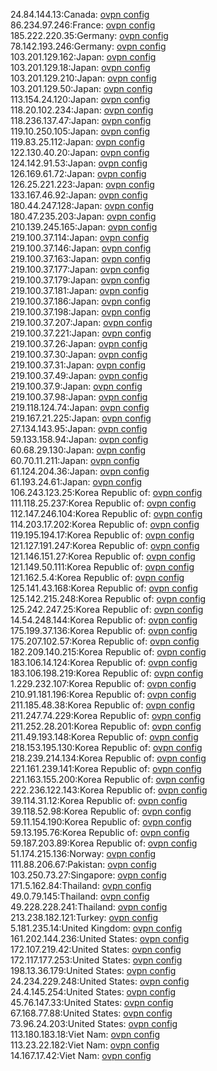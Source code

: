 24.84.144.13:Canada: [ovpn config](vpn/24_84_144_13.ovpn)  
86.234.97.246:France: [ovpn config](vpn/86_234_97_246.ovpn)  
185.222.220.35:Germany: [ovpn config](vpn/185_222_220_35.ovpn)  
78.142.193.246:Germany: [ovpn config](vpn/78_142_193_246.ovpn)  
103.201.129.162:Japan: [ovpn config](vpn/103_201_129_162.ovpn)  
103.201.129.18:Japan: [ovpn config](vpn/103_201_129_18.ovpn)  
103.201.129.210:Japan: [ovpn config](vpn/103_201_129_210.ovpn)  
103.201.129.50:Japan: [ovpn config](vpn/103_201_129_50.ovpn)  
113.154.24.120:Japan: [ovpn config](vpn/113_154_24_120.ovpn)  
118.20.102.234:Japan: [ovpn config](vpn/118_20_102_234.ovpn)  
118.236.137.47:Japan: [ovpn config](vpn/118_236_137_47.ovpn)  
119.10.250.105:Japan: [ovpn config](vpn/119_10_250_105.ovpn)  
119.83.25.112:Japan: [ovpn config](vpn/119_83_25_112.ovpn)  
122.130.40.20:Japan: [ovpn config](vpn/122_130_40_20.ovpn)  
124.142.91.53:Japan: [ovpn config](vpn/124_142_91_53.ovpn)  
126.169.61.72:Japan: [ovpn config](vpn/126_169_61_72.ovpn)  
126.25.221.223:Japan: [ovpn config](vpn/126_25_221_223.ovpn)  
133.167.46.92:Japan: [ovpn config](vpn/133_167_46_92.ovpn)  
180.44.247.128:Japan: [ovpn config](vpn/180_44_247_128.ovpn)  
180.47.235.203:Japan: [ovpn config](vpn/180_47_235_203.ovpn)  
210.139.245.165:Japan: [ovpn config](vpn/210_139_245_165.ovpn)  
219.100.37.114:Japan: [ovpn config](vpn/219_100_37_114.ovpn)  
219.100.37.146:Japan: [ovpn config](vpn/219_100_37_146.ovpn)  
219.100.37.163:Japan: [ovpn config](vpn/219_100_37_163.ovpn)  
219.100.37.177:Japan: [ovpn config](vpn/219_100_37_177.ovpn)  
219.100.37.179:Japan: [ovpn config](vpn/219_100_37_179.ovpn)  
219.100.37.181:Japan: [ovpn config](vpn/219_100_37_181.ovpn)  
219.100.37.186:Japan: [ovpn config](vpn/219_100_37_186.ovpn)  
219.100.37.198:Japan: [ovpn config](vpn/219_100_37_198.ovpn)  
219.100.37.207:Japan: [ovpn config](vpn/219_100_37_207.ovpn)  
219.100.37.221:Japan: [ovpn config](vpn/219_100_37_221.ovpn)  
219.100.37.26:Japan: [ovpn config](vpn/219_100_37_26.ovpn)  
219.100.37.30:Japan: [ovpn config](vpn/219_100_37_30.ovpn)  
219.100.37.31:Japan: [ovpn config](vpn/219_100_37_31.ovpn)  
219.100.37.49:Japan: [ovpn config](vpn/219_100_37_49.ovpn)  
219.100.37.9:Japan: [ovpn config](vpn/219_100_37_9.ovpn)  
219.100.37.98:Japan: [ovpn config](vpn/219_100_37_98.ovpn)  
219.118.124.74:Japan: [ovpn config](vpn/219_118_124_74.ovpn)  
219.167.21.225:Japan: [ovpn config](vpn/219_167_21_225.ovpn)  
27.134.143.95:Japan: [ovpn config](vpn/27_134_143_95.ovpn)  
59.133.158.94:Japan: [ovpn config](vpn/59_133_158_94.ovpn)  
60.68.29.130:Japan: [ovpn config](vpn/60_68_29_130.ovpn)  
60.70.11.211:Japan: [ovpn config](vpn/60_70_11_211.ovpn)  
61.124.204.36:Japan: [ovpn config](vpn/61_124_204_36.ovpn)  
61.193.24.61:Japan: [ovpn config](vpn/61_193_24_61.ovpn)  
106.243.123.25:Korea Republic of: [ovpn config](vpn/106_243_123_25.ovpn)  
111.118.25.237:Korea Republic of: [ovpn config](vpn/111_118_25_237.ovpn)  
112.147.246.104:Korea Republic of: [ovpn config](vpn/112_147_246_104.ovpn)  
114.203.17.202:Korea Republic of: [ovpn config](vpn/114_203_17_202.ovpn)  
119.195.194.17:Korea Republic of: [ovpn config](vpn/119_195_194_17.ovpn)  
121.127.191.247:Korea Republic of: [ovpn config](vpn/121_127_191_247.ovpn)  
121.146.151.27:Korea Republic of: [ovpn config](vpn/121_146_151_27.ovpn)  
121.149.50.111:Korea Republic of: [ovpn config](vpn/121_149_50_111.ovpn)  
121.162.5.4:Korea Republic of: [ovpn config](vpn/121_162_5_4.ovpn)  
125.141.43.168:Korea Republic of: [ovpn config](vpn/125_141_43_168.ovpn)  
125.142.215.248:Korea Republic of: [ovpn config](vpn/125_142_215_248.ovpn)  
125.242.247.25:Korea Republic of: [ovpn config](vpn/125_242_247_25.ovpn)  
14.54.248.144:Korea Republic of: [ovpn config](vpn/14_54_248_144.ovpn)  
175.199.37.136:Korea Republic of: [ovpn config](vpn/175_199_37_136.ovpn)  
175.207.102.57:Korea Republic of: [ovpn config](vpn/175_207_102_57.ovpn)  
182.209.140.215:Korea Republic of: [ovpn config](vpn/182_209_140_215.ovpn)  
183.106.14.124:Korea Republic of: [ovpn config](vpn/183_106_14_124.ovpn)  
183.106.198.219:Korea Republic of: [ovpn config](vpn/183_106_198_219.ovpn)  
1.229.232.107:Korea Republic of: [ovpn config](vpn/1_229_232_107.ovpn)  
210.91.181.196:Korea Republic of: [ovpn config](vpn/210_91_181_196.ovpn)  
211.185.48.38:Korea Republic of: [ovpn config](vpn/211_185_48_38.ovpn)  
211.247.74.229:Korea Republic of: [ovpn config](vpn/211_247_74_229.ovpn)  
211.252.28.201:Korea Republic of: [ovpn config](vpn/211_252_28_201.ovpn)  
211.49.193.148:Korea Republic of: [ovpn config](vpn/211_49_193_148.ovpn)  
218.153.195.130:Korea Republic of: [ovpn config](vpn/218_153_195_130.ovpn)  
218.239.214.134:Korea Republic of: [ovpn config](vpn/218_239_214_134.ovpn)  
221.161.239.141:Korea Republic of: [ovpn config](vpn/221_161_239_141.ovpn)  
221.163.155.200:Korea Republic of: [ovpn config](vpn/221_163_155_200.ovpn)  
222.236.122.143:Korea Republic of: [ovpn config](vpn/222_236_122_143.ovpn)  
39.114.31.12:Korea Republic of: [ovpn config](vpn/39_114_31_12.ovpn)  
39.118.52.98:Korea Republic of: [ovpn config](vpn/39_118_52_98.ovpn)  
59.11.154.190:Korea Republic of: [ovpn config](vpn/59_11_154_190.ovpn)  
59.13.195.76:Korea Republic of: [ovpn config](vpn/59_13_195_76.ovpn)  
59.187.203.89:Korea Republic of: [ovpn config](vpn/59_187_203_89.ovpn)  
51.174.215.136:Norway: [ovpn config](vpn/51_174_215_136.ovpn)  
111.88.206.67:Pakistan: [ovpn config](vpn/111_88_206_67.ovpn)  
103.250.73.27:Singapore: [ovpn config](vpn/103_250_73_27.ovpn)  
171.5.162.84:Thailand: [ovpn config](vpn/171_5_162_84.ovpn)  
49.0.79.145:Thailand: [ovpn config](vpn/49_0_79_145.ovpn)  
49.228.228.241:Thailand: [ovpn config](vpn/49_228_228_241.ovpn)  
213.238.182.121:Turkey: [ovpn config](vpn/213_238_182_121.ovpn)  
5.181.235.14:United Kingdom: [ovpn config](vpn/5_181_235_14.ovpn)  
161.202.144.236:United States: [ovpn config](vpn/161_202_144_236.ovpn)  
172.107.219.42:United States: [ovpn config](vpn/172_107_219_42.ovpn)  
172.117.177.253:United States: [ovpn config](vpn/172_117_177_253.ovpn)  
198.13.36.179:United States: [ovpn config](vpn/198_13_36_179.ovpn)  
24.234.229.248:United States: [ovpn config](vpn/24_234_229_248.ovpn)  
24.4.145.254:United States: [ovpn config](vpn/24_4_145_254.ovpn)  
45.76.147.33:United States: [ovpn config](vpn/45_76_147_33.ovpn)  
67.168.77.88:United States: [ovpn config](vpn/67_168_77_88.ovpn)  
73.96.24.203:United States: [ovpn config](vpn/73_96_24_203.ovpn)  
113.180.183.18:Viet Nam: [ovpn config](vpn/113_180_183_18.ovpn)  
113.23.22.182:Viet Nam: [ovpn config](vpn/113_23_22_182.ovpn)  
14.167.17.42:Viet Nam: [ovpn config](vpn/14_167_17_42.ovpn)  
